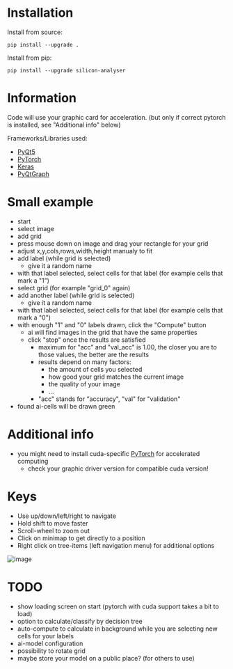 # Installation

Install from source:

`pip install --upgrade .`

Install from pip:

`pip install --upgrade silicon-analyser`

# Information

Code will use your graphic card for acceleration.
(but only if correct pytorch is installed, see "Additional info" below)

Frameworks/Libraries used:
* [PyQt5](https://www.riverbankcomputing.com/software/pyqt/)
* [PyTorch](https://pytorch.org/)
* [Keras](https://keras.io/)
* [PyQtGraph](https://www.pyqtgraph.org/)

# Small example

* start
* select image
* add grid
* press mouse down on image and drag your rectangle for your grid
* adjust x,y,cols,rows,width,height manualy to fit
* add label (while grid is selected)
  * give it a random name
* with that label selected, select cells for that label (for example cells that mark a "1")
* select grid (for example "grid_0" again)
* add another label (while grid is selected)
  * give it a random name
* with that label selected, select cells for that label (for example cells that mark a "0")
* with enough "1" and "0" labels drawn, click the "Compute" button
  * ai will find images in the grid that have the same properties
  * click "stop" once the results are satisfied
    * maximum for "acc" and "val_acc" is 1.00, the closer you are to those values, the better are the results
    * results depend on many factors:
      * the amount of cells you selected
      * how good your grid matches the current image
      * the quality of your image
      * ...
    * "acc" stands for "accuracy", "val" for "validation"
* found ai-cells will be drawn green

# Additional info

* you might need to install cuda-specific [PyTorch](https://pytorch.org/get-started/previous-versions/#linux-and-windows-4) for accelerated computing
    * check your graphic driver version for compatible cuda version!

# Keys

* Use up/down/left/right to navigate
* Hold shift to move faster
* Scroll-wheel to zoom out
* Click on minimap to get directly to a position
* Right click on tree-items (left navigation menu) for additional options

![image](https://raw.githubusercontent.com/TheCrazyT/SiliconAnalyser/main/docs/small_tutorial.gif)

# TODO

* show loading screen on start (pytorch with cuda support takes a bit to load)
* option to calculate/classify by decision tree
* auto-compute to calculate in background while you are selecting new cells for your labels
* ai-model configuration
* possibility to rotate grid
* maybe store your model on a public place? (for others to use)
